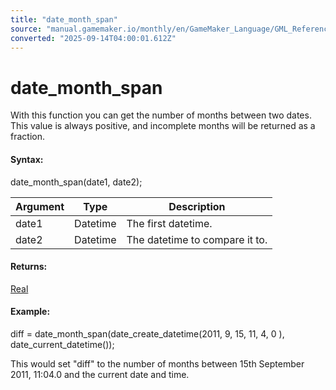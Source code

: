 ```yaml
---
title: "date_month_span"
source: "manual.gamemaker.io/monthly/en/GameMaker_Language/GML_Reference/Maths_And_Numbers/Date_And_Time/date_month_span.htm"
converted: "2025-09-14T04:00:01.612Z"
---
```


# date\_month\_span

With this function you can get the number of months between two dates. This value is always positive, and incomplete months will be returned as a fraction.

#### Syntax:

date\_month\_span(date1, date2);

| Argument | Type | Description |
| --- | --- | --- |
| date1 | Datetime | The first datetime. |
| date2 | Datetime | The datetime to compare it to. |

#### Returns:

[Real](../../../GML_Overview/Data_Types.md)

#### Example:

diff = date\_month\_span(date\_create\_datetime(2011, 9, 15, 11, 4, 0 ), date\_current\_datetime());

This would set "diff" to the number of months between 15th September 2011, 11:04.0 and the current date and time.